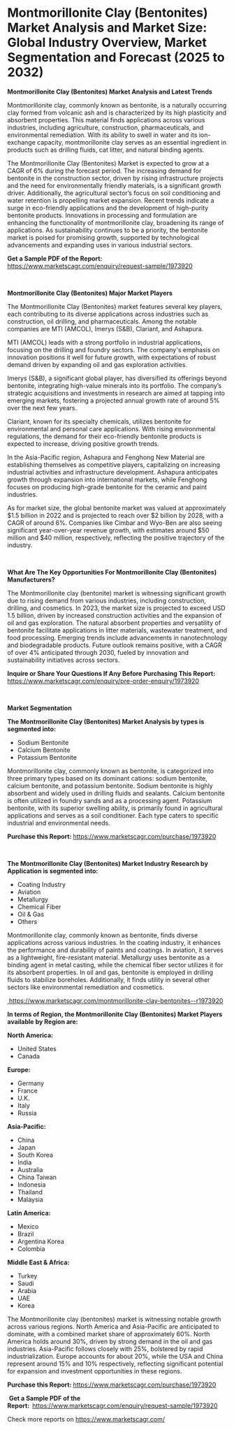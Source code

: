 <p><h1>Montmorillonite Clay (Bentonites) Market Analysis and Market Size: Global Industry Overview, Market Segmentation and Forecast (2025 to 2032)</h1></p><p><strong>Montmorillonite Clay (Bentonites) Market Analysis and Latest Trends</strong></p>
<p><p>Montmorillonite clay, commonly known as bentonite, is a naturally occurring clay formed from volcanic ash and is characterized by its high plasticity and absorbent properties. This material finds applications across various industries, including agriculture, construction, pharmaceuticals, and environmental remediation. With its ability to swell in water and its ion-exchange capacity, montmorillonite clay serves as an essential ingredient in products such as drilling fluids, cat litter, and natural binding agents.</p><p>The Montmorillonite Clay (Bentonites) Market is expected to grow at a CAGR of 6% during the forecast period. The increasing demand for bentonite in the construction sector, driven by rising infrastructure projects and the need for environmentally friendly materials, is a significant growth driver. Additionally, the agricultural sector’s focus on soil conditioning and water retention is propelling market expansion. Recent trends indicate a surge in eco-friendly applications and the development of high-purity bentonite products. Innovations in processing and formulation are enhancing the functionality of montmorillonite clay, broadening its range of applications. As sustainability continues to be a priority, the bentonite market is poised for promising growth, supported by technological advancements and expanding uses in various industrial sectors.</p></p>
<p><strong>Get a Sample PDF of the Report:&nbsp;</strong> <a href="https://www.marketscagr.com/enquiry/request-sample/1973920?utm_campaign=1166&utm_medium=2&utm_source=Github&utm_content=ia&utm_term=04022025&utm_id=montmorillonite-clay-bentonites">https://www.marketscagr.com/enquiry/request-sample/1973920</a></p>
<p>&nbsp;</p>
<p><strong>Montmorillonite Clay (Bentonites) Major Market Players</strong></p>
<p><p>The Montmorillonite Clay (Bentonites) market features several key players, each contributing to its diverse applications across industries such as construction, oil drilling, and pharmaceuticals. Among the notable companies are MTI (AMCOL), Imerys (S&B), Clariant, and Ashapura.</p><p>MTI (AMCOL) leads with a strong portfolio in industrial applications, focusing on the drilling and foundry sectors. The company's emphasis on innovation positions it well for future growth, with expectations of robust demand driven by expanding oil and gas exploration activities.</p><p>Imerys (S&B), a significant global player, has diversified its offerings beyond bentonite, integrating high-value minerals into its portfolio. The company’s strategic acquisitions and investments in research are aimed at tapping into emerging markets, fostering a projected annual growth rate of around 5% over the next few years.</p><p>Clariant, known for its specialty chemicals, utilizes bentonite for environmental and personal care applications. With rising environmental regulations, the demand for their eco-friendly bentonite products is expected to increase, driving positive growth trends.</p><p>In the Asia-Pacific region, Ashapura and Fenghong New Material are establishing themselves as competitive players, capitalizing on increasing industrial activities and infrastructure development. Ashapura anticipates growth through expansion into international markets, while Fenghong focuses on producing high-grade bentonite for the ceramic and paint industries.</p><p>As for market size, the global bentonite market was valued at approximately $1.5 billion in 2022 and is projected to reach over $2 billion by 2028, with a CAGR of around 6%. Companies like Cimbar and Wyo-Ben are also seeing significant year-over-year revenue growth, with estimates around $50 million and $40 million, respectively, reflecting the positive trajectory of the industry.</p></p>
<p>&nbsp;</p>
<p><strong>What Are The Key Opportunities For Montmorillonite Clay (Bentonites) Manufacturers?</strong></p>
<p><p>The Montmorillonite clay (bentonite) market is witnessing significant growth due to rising demand from various industries, including construction, drilling, and cosmetics. In 2023, the market size is projected to exceed USD 1.5 billion, driven by increased construction activities and the expansion of oil and gas exploration. The natural absorbent properties and versatility of bentonite facilitate applications in litter materials, wastewater treatment, and food processing. Emerging trends include advancements in nanotechnology and biodegradable products. Future outlook remains positive, with a CAGR of over 4% anticipated through 2030, fueled by innovation and sustainability initiatives across sectors.</p></p>
<p><strong>Inquire or Share Your Questions If Any Before Purchasing This Report:</strong> <a href="https://www.marketscagr.com/enquiry/pre-order-enquiry/1973920?utm_campaign=1166&utm_medium=2&utm_source=Github&utm_content=ia&utm_term=04022025&utm_id=montmorillonite-clay-bentonites">https://www.marketscagr.com/enquiry/pre-order-enquiry/1973920</a></p>
<p>&nbsp;</p>
<p><strong>Market Segmentation</strong></p>
<p><strong>The Montmorillonite Clay (Bentonites) Market Analysis by types is segmented into:</strong></p>
<p><ul><li>Sodium Bentonite</li><li>Calcium Bentonite</li><li>Potassium Bentonite</li></ul></p>
<p><p>Montmorillonite clay, commonly known as bentonite, is categorized into three primary types based on its dominant cations: sodium bentonite, calcium bentonite, and potassium bentonite. Sodium bentonite is highly absorbent and widely used in drilling fluids and sealants. Calcium bentonite is often utilized in foundry sands and as a processing agent. Potassium bentonite, with its superior swelling ability, is primarily found in agricultural applications and serves as a soil conditioner. Each type caters to specific industrial and environmental needs.</p></p>
<p><strong>Purchase this Report:&nbsp;</strong><a href="https://www.marketscagr.com/purchase/1973920?utm_campaign=1166&utm_medium=2&utm_source=Github&utm_content=ia&utm_term=04022025&utm_id=montmorillonite-clay-bentonites">https://www.marketscagr.com/purchase/1973920</a></p>
<p>&nbsp;</p>
<p><strong>The Montmorillonite Clay (Bentonites) Market Industry Research by Application is segmented into:</strong></p>
<p><ul><li>Coating Industry</li><li>Aviation</li><li>Metallurgy</li><li>Chemical Fiber</li><li>Oil & Gas</li><li>Others</li></ul></p>
<p><p>Montmorillonite clay, commonly known as bentonite, finds diverse applications across various industries. In the coating industry, it enhances the performance and durability of paints and coatings. In aviation, it serves as a lightweight, fire-resistant material. Metallurgy uses bentonite as a binding agent in metal casting, while the chemical fiber sector utilizes it for its absorbent properties. In oil and gas, bentonite is employed in drilling fluids to stabilize boreholes. Additionally, it finds utility in several other sectors like environmental remediation and cosmetics.</p></p>
<p><a href="https://www.marketscagr.com/montmorillonite-clay-bentonites--r1973920?utm_campaign=1166&utm_medium=2&utm_source=Github&utm_content=ia&utm_term=04022025&utm_id=montmorillonite-clay-bentonites">&nbsp;https://www.marketscagr.com/montmorillonite-clay-bentonites--r1973920</a></p>
<p><strong>In terms of Region, the Montmorillonite Clay (Bentonites) Market Players available by Region are:</strong></p>
<p>
    <p> <strong> North America: </strong>
        <ul>
            <li>United States</li>
            <li>Canada</li>
        </ul>
        </p> 
    <p> <strong> Europe: </strong>
        <ul>
            <li>Germany</li>
            <li>France</li>
            <li>U.K.</li>
            <li>Italy</li>
            <li>Russia</li>
        </ul>
        </p> 
    <p> <strong> Asia-Pacific: </strong>
        <ul>
            <li>China</li>
            <li>Japan</li>
            <li>South Korea</li>
            <li>India</li>
            <li>Australia</li>
            <li>China Taiwan</li>
            <li>Indonesia</li>
            <li>Thailand</li>
            <li>Malaysia</li>
        </ul>
        </p> 
    <p> <strong> Latin America: </strong>
        <ul>
            <li>Mexico</li>
            <li>Brazil</li>
            <li>Argentina Korea</li>
            <li>Colombia</li>
        </ul>
        </p> 
    <p> <strong> Middle East & Africa: </strong>
        <ul>
            <li>Turkey</li>
            <li>Saudi</li>
            <li>Arabia</li>
            <li>UAE</li>
            <li>Korea</li>
        </ul>
    </p>
    </p>
<p><p>The Montmorillonite clay (bentonites) market is witnessing notable growth across various regions. North America and Asia-Pacific are anticipated to dominate, with a combined market share of approximately 60%. North America holds around 30%, driven by strong demand in the oil and gas industries. Asia-Pacific follows closely with 25%, bolstered by rapid industrialization. Europe accounts for about 20%, while the USA and China represent around 15% and 10% respectively, reflecting significant potential for expansion and investment opportunities in these regions.</p></p>
<p><strong>Purchase this Report: </strong><a href="https://www.marketscagr.com/purchase/1973920?utm_campaign=1166&utm_medium=2&utm_source=Github&utm_content=ia&utm_term=04022025&utm_id=montmorillonite-clay-bentonites">https://www.marketscagr.com/purchase/1973920</a></p>
<p>&nbsp;<strong>Get a Sample PDF of the Report:&nbsp;&nbsp;</strong><a href="https://www.marketscagr.com/enquiry/request-sample/1973920?utm_campaign=1166&utm_medium=2&utm_source=Github&utm_content=ia&utm_term=04022025&utm_id=montmorillonite-clay-bentonites">https://www.marketscagr.com/enquiry/request-sample/1973920</a></p>
<p><strong></strong></p>
<p>Check more reports on <a href="https://www.marketscagr.com/?utm_campaign=1166&utm_medium=2&utm_source=Github&utm_content=ia&utm_term=04022025&utm_id=montmorillonite-clay-bentonites">https://www.marketscagr.com/</a></p>